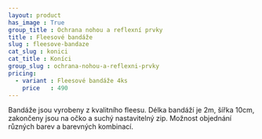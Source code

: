 ```yaml
---
layout: product
has_image : True
group_title : Ochrana nohou a reflexní prvky
title : Fleesové bandáže
slug : fleesove-bandaze
cat_slug : konici
cat_title : Koníci
group_slug : ochrana-nohou-a-reflexni-prvky
pricing:
  - variant : Fleesové bandáže 4ks
    price   : 490
---
```


Bandáže jsou vyrobeny z kvalitního fleesu. 
Délka bandáží je 2m, šířka 10cm, zakončeny jsou na očko a suchý nastavitelný zip.
Možnost objednání různých barev a barevných kombinací.

